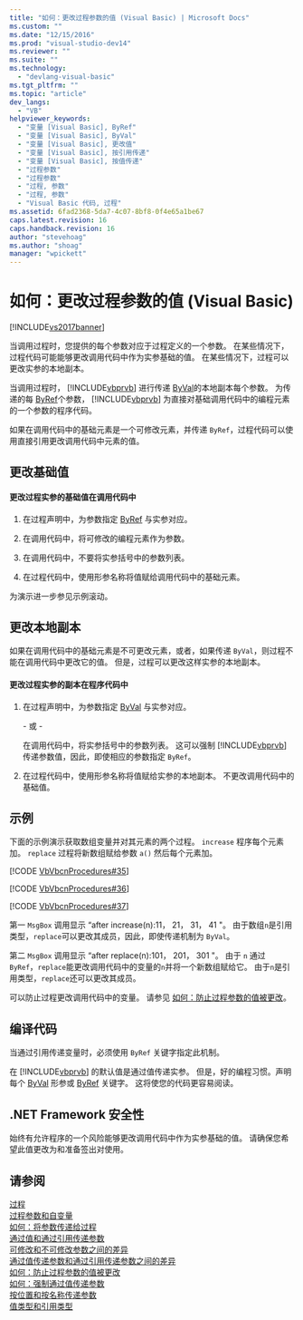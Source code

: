 ```yaml
---
title: "如何：更改过程参数的值 (Visual Basic) | Microsoft Docs"
ms.custom: ""
ms.date: "12/15/2016"
ms.prod: "visual-studio-dev14"
ms.reviewer: ""
ms.suite: ""
ms.technology: 
  - "devlang-visual-basic"
ms.tgt_pltfrm: ""
ms.topic: "article"
dev_langs: 
  - "VB"
helpviewer_keywords: 
  - "变量 [Visual Basic], ByRef"
  - "变量 [Visual Basic], ByVal"
  - "变量 [Visual Basic], 更改值"
  - "变量 [Visual Basic], 按引用传递"
  - "变量 [Visual Basic], 按值传递"
  - "过程参数"
  - "过程参数"
  - "过程, 参数"
  - "过程, 参数"
  - "Visual Basic 代码, 过程"
ms.assetid: 6fad2368-5da7-4c07-8bf8-0f4e65a1be67
caps.latest.revision: 16
caps.handback.revision: 16
author: "stevehoag"
ms.author: "shoag"
manager: "wpickett"
---
```

# 如何：更改过程参数的值 (Visual Basic)
[!INCLUDE[vs2017banner](../../../../csharp/includes/vs2017banner.md)]

当调用过程时，您提供的每个参数对应于过程定义的一个参数。  在某些情况下，过程代码可能能够更改调用代码中作为实参基础的值。  在某些情况下，过程可以更改实参的本地副本。  
  
 当调用过程时， [!INCLUDE[vbprvb](../../../../csharp/programming-guide/concepts/linq/includes/vbprvb_md.md)] 进行传递 [ByVal](../../../../visual-basic/language-reference/modifiers/byval.md)的本地副本每个参数。  为传递的每 [ByRef](../../../../visual-basic/language-reference/modifiers/byref.md)个参数， [!INCLUDE[vbprvb](../../../../csharp/programming-guide/concepts/linq/includes/vbprvb_md.md)] 为直接对基础调用代码中的编程元素的一个参数的程序代码。  
  
 如果在调用代码中的基础元素是一个可修改元素，并传递 `ByRef`，过程代码可以使用直接引用更改调用代码中元素的值。  
  
## 更改基础值  
  
#### 更改过程实参的基础值在调用代码中  
  
1.  在过程声明中，为参数指定 [ByRef](../../../../visual-basic/language-reference/modifiers/byref.md) 与实参对应。  
  
2.  在调用代码中，将可修改的编程元素作为参数。  
  
3.  在调用代码中，不要将实参括号中的参数列表。  
  
4.  在过程代码中，使用形参名称将值赋给调用代码中的基础元素。  
  
 为演示进一步参见示例滚动。  
  
## 更改本地副本  
 如果在调用代码中的基础元素是不可更改元素，或者，如果传递 `ByVal`，则过程不能在调用代码中更改它的值。  但是，过程可以更改这样实参的本地副本。  
  
#### 更改过程实参的副本在程序代码中  
  
1.  在过程声明中，为参数指定 [ByVal](../../../../visual-basic/language-reference/modifiers/byval.md) 与实参对应。  
  
     \- 或 \-  
  
     在调用代码中，将实参括号中的参数列表。  这可以强制 [!INCLUDE[vbprvb](../../../../csharp/programming-guide/concepts/linq/includes/vbprvb_md.md)] 传递参数值，因此，即使相应的参数指定 `ByRef`。  
  
2.  在过程代码中，使用形参名称将值赋给实参的本地副本。  不更改调用代码中的基础值。  
  
## 示例  
 下面的示例演示获取数组变量并对其元素的两个过程。  `increase` 程序每个元素加。  `replace` 过程将新数组赋给参数 `a()` 然后每个元素加。  
  
 [!CODE [VbVbcnProcedures#35](../CodeSnippet/VS_Snippets_VBCSharp/VbVbcnProcedures#35)]  
  
 [!CODE [VbVbcnProcedures#36](../CodeSnippet/VS_Snippets_VBCSharp/VbVbcnProcedures#36)]  
  
 [!CODE [VbVbcnProcedures#37](../CodeSnippet/VS_Snippets_VBCSharp/VbVbcnProcedures#37)]  
  
 第一 `MsgBox` 调用显示 “after increase\(n\):11， 21， 31， 41 "。  由于数组`n`是引用类型，`replace`可以更改其成员，因此，即使传递机制为 `ByVal`。  
  
 第二 `MsgBox` 调用显示 “after replace\(n\):101， 201， 301 "。  由于 `n` 通过 `ByRef`，`replace`能更改调用代码中的变量的`n`并将一个新数组赋给它。  由于`n`是引用类型，`replace`还可以更改其成员。  
  
 可以防止过程更改调用代码中的变量。  请参见 [如何：防止过程参数的值被更改](../../../../visual-basic/programming-guide/language-features/procedures/how-to-protect-a-procedure-argument-against-value-changes.md)。  
  
## 编译代码  
 当通过引用传递变量时，必须使用 `ByRef` 关键字指定此机制。  
  
 在 [!INCLUDE[vbprvb](../../../../csharp/programming-guide/concepts/linq/includes/vbprvb_md.md)] 的默认值是通过值传递实参。  但是，好的编程习惯。声明每个 [ByVal](../../../../visual-basic/language-reference/modifiers/byval.md) 形参或 [ByRef](../../../../visual-basic/language-reference/modifiers/byref.md) 关键字。  这将使您的代码更容易阅读。  
  
## .NET Framework 安全性  
 始终有允许程序的一个风险能够更改调用代码中作为实参基础的值。  请确保您希望此值更改为和准备签出对使用。  
  
## 请参阅  
 [过程](../../../../visual-basic/programming-guide/language-features/procedures/index.md)   
 [过程参数和自变量](../../../../visual-basic/programming-guide/language-features/procedures/procedure-parameters-and-arguments.md)   
 [如何：将参数传递给过程](../Topic/How%20to:%20Pass%20Arguments%20to%20a%20Procedure%20\(Visual%20Basic\).md)   
 [通过值和通过引用传递参数](../../../../visual-basic/programming-guide/language-features/procedures/passing-arguments-by-value-and-by-reference.md)   
 [可修改和不可修改参数之间的差异](../../../../visual-basic/programming-guide/language-features/procedures/differences-between-modifiable-and-nonmodifiable-arguments.md)   
 [通过值传递参数和通过引用传递参数之间的差异](../../../../visual-basic/programming-guide/language-features/procedures/differences-between-passing-an-argument-by-value-and-by-reference.md)   
 [如何：防止过程参数的值被更改](../../../../visual-basic/programming-guide/language-features/procedures/how-to-protect-a-procedure-argument-against-value-changes.md)   
 [如何：强制通过值传递参数](../../../../visual-basic/programming-guide/language-features/procedures/how-to-force-an-argument-to-be-passed-by-value.md)   
 [按位置和按名称传递参数](../../../../visual-basic/programming-guide/language-features/procedures/passing-arguments-by-position-and-by-name.md)   
 [值类型和引用类型](../../../../visual-basic/programming-guide/language-features/data-types/value-types-and-reference-types.md)